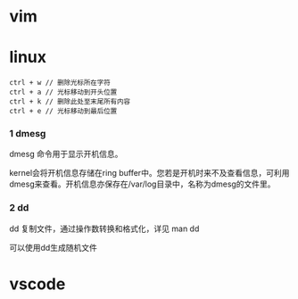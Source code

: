 # vim




# linux
```
ctrl + w // 删除光标所在字符
ctrl + a // 光标移动到开头位置
ctrl + k // 删除此处至末尾所有内容
ctrl + e // 光标移动到最后位置
```

### 1  dmesg
dmesg 命令用于显示开机信息。

kernel会将开机信息存储在ring buffer中。您若是开机时来不及查看信息，可利用dmesg来查看。开机信息亦保存在/var/log目录中，名称为dmesg的文件里。

### 2 dd
dd 复制文件，通过操作数转换和格式化，详见 man dd

可以使用dd生成随机文件

# vscode

